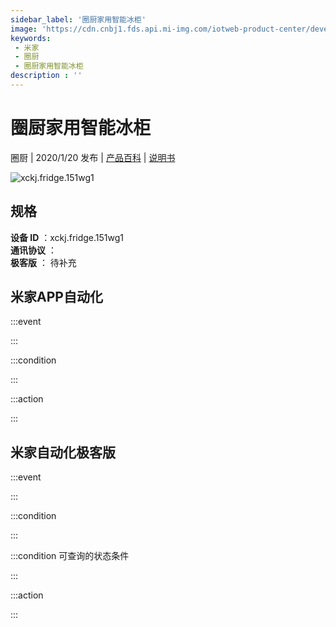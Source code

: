 ```yaml
---
sidebar_label: '圈厨家用智能冰柜'
image: 'https://cdn.cnbj1.fds.api.mi-img.com/iotweb-product-center/developer_1571883556005OMNap8lu.png?GalaxyAccessKeyId=AKVGLQWBOVIRQ3XLEW&Expires=9223372036854775807&Signature=IMC8QAR4JUO8HtWgu4o/gqAVWIA='
keywords: 
 - 米家
 - 圈厨
 - 圈厨家用智能冰柜
description : ''
---
```

# 圈厨家用智能冰柜

圈厨 | 2020/1/20 发布 | [产品百科](https://home.mi.com/webapp/content/baike/product/index.html?model=xckj.fridge.151wg1/) | [说明书](https://home.mi.com/views/introduction.html?model=xckj.fridge.151wg1&region=cn)

![xckj.fridge.151wg1](https://cdn.cnbj1.fds.api.mi-img.com/iotweb-product-center/developer_1571883556005OMNap8lu.png?GalaxyAccessKeyId=AKVGLQWBOVIRQ3XLEW&Expires=9223372036854775807&Signature=IMC8QAR4JUO8HtWgu4o/gqAVWIA=)

## 规格  
> 
**设备 ID** ：xckj.fridge.151wg1  
**通讯协议** ：  
**极客版**  ： 待补充 


## 米家APP自动化  

:::event  

:::

:::condition  

:::

:::action   

:::

## 米家自动化极客版  

:::event  

:::

:::condition  

:::

:::condition 可查询的状态条件  

:::

:::action  

:::

        
